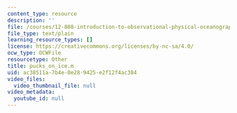 ```yaml
---
content_type: resource
description: ''
file: /courses/12-808-introduction-to-observational-physical-oceanography-fall-2004/ac38511a7b4e0e289425e2f12f4ac384_pucks_on_ice.m
file_type: text/plain
learning_resource_types: []
license: https://creativecommons.org/licenses/by-nc-sa/4.0/
ocw_type: OCWFile
resourcetype: Other
title: pucks_on_ice.m
uid: ac38511a-7b4e-0e28-9425-e2f12f4ac384
video_files:
  video_thumbnail_file: null
video_metadata:
  youtube_id: null
---
```

